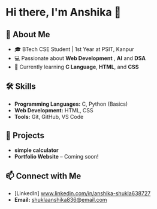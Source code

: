 # Hi there, I'm Anshika 👋

## 🚀 About Me
- 🎓 BTech CSE Student | 1st Year at PSIT, Kanpur  
- 💻 Passionate about **Web Development** , **AI** and **DSA**
- 🌱 Currently learning **C Language**, **HTML**, and **CSS**

## 🛠 Skills
- **Programming Languages:** C, Python (Basics)  
- **Web Development:** HTML, CSS  
- **Tools:** Git, GitHub, VS Code

## 🌟 Projects
- **simple calculator** 
- **Portfolio Website** – Coming soon!  

## 📫 Connect with Me
- [LinkedIn] www.linkedin.com/in/anshika-shukla638727
- **Email:** shuklaanshika836@email.com


